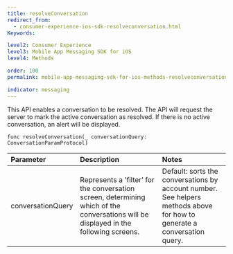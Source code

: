 ```yaml
---
title: resolveConversation
redirect_from:
  - consumer-experience-ios-sdk-resolveconversation.html
Keywords:

level2: Consumer Experience
level3: Mobile App Messaging SDK for iOS
level4: Methods

order: 100
permalink: mobile-app-messaging-sdk-for-ios-methods-resolveconversation.html

indicator: messaging
---
```


This API enables a conversation to be resolved. The API will request the server to mark the active conversation as resolved. If there is no active conversation, an alert will be displayed. 

`func resolveConversation(_ conversationQuery: ConversationParamProtocol)`


| Parameter | Description | Notes |
| :--- | :--- | :--- |
| conversationQuery | Represents a 'filter’ for the conversation screen, determining which of the conversations will be displayed in the following screens. | Default: sorts the conversations by account number. <br> See helpers methods above for how to generate a conversation query. |